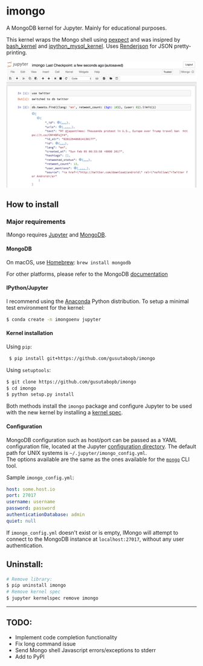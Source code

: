 # imongo
A MongoDB kernel for Jupyter. Mainly for educational purposes.

This kernel wraps the Mongo shell using 
[pexpect](https://github.com/pexpect/pexpect) and was
insipred by [bash_kernel](https://github.com/takluyver/bash_kernel)
 and [ipython_mysql_kernel](https://github.com/mmisono/ipython_mysql_kernel). 
 Uses [Renderjson](https://github.com/caldwell/renderjson) for JSON pretty-printing.

![IMongo in action](screenshot.png)

## How to install

### Major requirements
IMongo requires [Jupyter](http://jupyter.org/) and [MongoDB](https://www.mongodb.com).

#### MongoDB
On macOS, use [Homebrew](http://brew.sh/): `brew install mongodb`

For other platforms, please refer to the MongoDB [documentation](https://docs.mongodb.com/manual/installation/) 

#### IPython/Jupyter
I recommend using the [Anaconda](https://www.continuum.io/downloads) Python distribution.
To setup a minimal test environment for the kernel:
```bash
$ conda create -n imongoenv jupyter
```

#### Kernel installation

Using `pip`:
```bash
 $ pip install git+https://github.com/gusutabopb/imongo
 ```

Using `setuptools`:
```bash
$ git clone https://github.com/gusutabopb/imongo
$ cd imongo
$ python setup.py install
```

Both methods install the `imongo` package and configure
Jupyter to be used with the new kernel by installing a 
[kernel spec](https://jupyter-client.readthedocs.io/en/latest/kernels.html#kernel-specs).

#### Configuration

MongoDB configuration such as host/port can be passed as a YAML configuration file, 
located at the Jupyter [configuration directory](http://jupyter.readthedocs.io/en/latest/projects/jupyter-directories.html#configuration-files). 
The default path for UNIX systems is `~/.jupyter/imongo_config.yml`.  
The options available are the same as the ones available for the [`mongo`](https://docs.mongodb.com/manual/reference/program/mongo/) CLI tool.

Sample `imongo_config.yml`:

```yaml
host: some.host.io
port: 27017
username: username
password: password
authenticationDatabase: admin
quiet: null
```

If `imongo_config.yml` doesn't exist or is empty, IMongo will attempt to connect to the MongoDB instance at `localhost:27017`, without any user authentication.


## Uninstall:

```bash
# Remove library: 
$ pip uninstall imongo
# Remove kernel spec
$ jupyter kernelspec remove imongo
```

-----------

## TODO:
- Implement code completion functionality
- Fix long command issue
- Send Mongo shell Javascript errors/exceptions to stderr
- Add to PyPI
